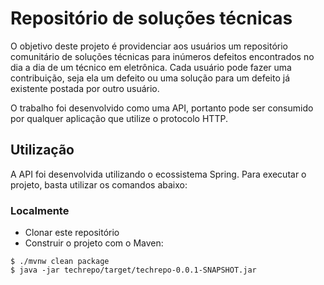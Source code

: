 # Repositório de soluções técnicas

O objetivo deste projeto é providenciar aos usuários um repositório comunitário de soluções técnicas para inúmeros defeitos encontrados no dia a dia de um técnico em eletrônica. Cada usuário pode fazer uma contribuição, seja ela um defeito ou uma solução para um defeito já existente postada por outro usuário.

O trabalho foi desenvolvido como uma API, portanto pode ser consumido por qualquer aplicação que utilize o protocolo HTTP.

## Utilização

A API foi desenvolvida utilizando o ecossistema Spring. Para executar o projeto, basta utilizar os comandos abaixo:

### Localmente

- Clonar este repositório
- Construir o projeto com o Maven:

```
$ ./mvnw clean package
$ java -jar techrepo/target/techrepo-0.0.1-SNAPSHOT.jar
```
